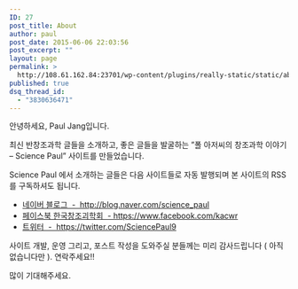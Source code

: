 ```yaml
---
ID: 27
post_title: About
author: paul
post_date: 2015-06-06 22:03:56
post_excerpt: ""
layout: page
permalink: >
  http://108.61.162.84:23701/wp-content/plugins/really-static/static/about/
published: true
dsq_thread_id:
  - "3830636471"
---
```

안녕하세요, Paul Jang입니다.

최신 반창조과학 글들을 소개하고, 좋은 글들을 발굴하는 ”폴 아저씨의 창조과학 이야기 – Science Paul” 사이트를 만들었습니다.

Science Paul 에서 소개하는 글들은 다음 사이트들로 자동 발행되며 본 사이트의 RSS 를 구독하셔도 됩니다.
<ul>
	<li><a href="http://blog.naver.com/science_paul">네이버 블로그  -  http://blog.naver.com/science_paul</a></li>
	<li><a href="https://www.facebook.com/kacwr">페이스북 한국창조괴학회  - https://www.facebook.com/kacwr</a></li>
	<li><a href="https://twitter.com/SciencePaul9">트위터  -  https://twitter.com/SciencePaul9</a></li>
</ul>
사이트 개발, 운영 그리고, 포스트 작성을 도와주실 분들께는 미리 감사드립니다 ( 아직 없습니다만 ). 연락주세요!!

많이 기대해주세요.